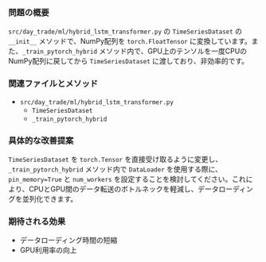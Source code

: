 ### 問題の概要
`src/day_trade/ml/hybrid_lstm_transformer.py` の `TimeSeriesDataset` の `__init__` メソッドで、NumPy配列を `torch.FloatTensor` に変換しています。また、`_train_pytorch_hybrid` メソッド内で、GPU上のテンソルを一度CPUのNumPy配列に戻してから `TimeSeriesDataset` に渡しており、非効率的です。

### 関連ファイルとメソッド
- `src/day_trade/ml/hybrid_lstm_transformer.py`
    - `TimeSeriesDataset`
    - `_train_pytorch_hybrid`

### 具体的な改善提案
`TimeSeriesDataset` を `torch.Tensor` を直接受け取るように変更し、`_train_pytorch_hybrid` メソッド内で `DataLoader` を使用する際に、`pin_memory=True` と `num_workers` を設定することを検討してください。これにより、CPUとGPU間のデータ転送のボトルネックを軽減し、データローディングを並列化できます。

### 期待される効果
- データローディング時間の短縮
- GPU利用率の向上
